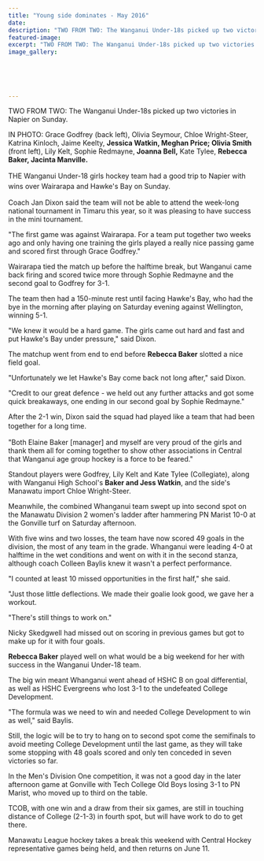```yaml
---
title: "Young side dominates - May 2016"
date: 
description: "TWO FROM TWO: The Wanganui Under-18s picked up two victories in Napier on Sunday, Wanganui Chronicle article on 31/5/16..."
featured-image: 
excerpt: "TWO FROM TWO: The Wanganui Under-18s picked up two victories in Napier on Sunday, Wanganui Chronicle article on 31/5/16..."
image_gallery:
	
	
	
	
	
---
```


<p><span><span><span>TWO FROM TWO: The Wanganui Under-18s picked up two victories in Napier on Sunday.&nbsp;</span></span></span></p>
<p><span><span>IN PHOTO: Grace Godfrey (back left), Olivia Seymour, Chloe Wright-Steer, Katrina Kinloch, Jaime Keelty, <strong>Jessica Watkin, Meghan Price; Olivia Smith</strong> (front left), Lily Kelt, Sophie Redmayne, <strong>Joanna Bell,</strong> Kate Tylee, <strong>Rebecca Baker, Jacinta Manville.</strong></span></span></p>
<p><span style="line-height: 1.5;">THE Wanganui Under-18 girls hockey team had a good trip to Napier with wins over Wairarapa and Hawke's Bay on Sunday.</span></p>
<p>Coach Jan Dixon said the team will not be able to attend the week-long national tournament in Timaru this year, so it was pleasing to have success in the mini tournament.</p>
<p>"The first game was against Wairarapa. For a team put together two weeks ago and only having one training the girls played a really nice passing game and scored first through Grace Godfrey."</p>
<p>Wairarapa tied the match up before the halftime break, but Wanganui came back firing and scored twice more through Sophie Redmayne and the second goal to Godfrey for 3-1.</p>
<p>The team then had a 150-minute rest until facing Hawke's Bay, who had the bye in the morning after playing on Saturday evening against Wellington, winning 5-1.</p>
<p>"We knew it would be a hard game. The girls came out hard and fast and put Hawke's Bay under pressure," said Dixon.</p>
<p>The matchup went from end to end before <strong>Rebecca Baker</strong> slotted a nice field goal.</p>
<p>"Unfortunately we let Hawke's Bay come back not long after," said Dixon.</p>
<p>"Credit to our great defence - we held out any further attacks and got some quick breakaways, one ending in our second goal by Sophie Redmayne."</p>
<p>After the 2-1 win, Dixon said the squad had played like a team that had been together for a long time.<span style="line-height: 1.5;">&nbsp;</span><span style="line-height: 1.5;">&nbsp;</span></p>
<p>"Both Elaine Baker [manager] and myself are very proud of the girls and thank them all for coming together to show other associations in Central that Wanganui age group hockey is a force to be feared."</p>
<p>Standout players were Godfrey, Lily Kelt and Kate Tylee (Collegiate), along with Wanganui High School's <strong>Baker and Jess Watkin</strong>, and the side's Manawatu import Chloe Wright-Steer.</p>
<p>Meanwhile, the combined Whanganui team swept up into second spot on the Manawatu Division 2 women's ladder after hammering PN Marist 10-0 at the Gonville turf on Saturday afternoon.</p>
<p>With five wins and two losses, the team have now scored 49 goals in the division, the most of any team in the grade. Whanganui were leading 4-0 at halftime in the wet conditions and went on with it in the second stanza, although coach Colleen Baylis knew it wasn't a perfect performance.</p>
<p>"I counted at least 10 missed opportunities in the first half," she said.</p>
<p>"Just those little deflections. We made their goalie look good, we gave her a workout.</p>
<p>"There's still things to work on."</p>
<p>Nicky Skedgwell had missed out on scoring in previous games but got to make up for it with four goals.</p>
<p><strong>Rebecca Baker</strong> played well on what would be a big weekend for her with success in the Wanganui Under-18 team.</p>
<p>The big win meant Whanganui went ahead of HSHC B on goal differential, as well as HSHC Evergreens who lost 3-1 to the undefeated College Development.</p>
<p>"The formula was we need to win and needed College Development to win as well," said Baylis.</p>
<p>Still, the logic will be to try to hang on to second spot come the semifinals to avoid meeting College Development until the last game, as they will take some stopping with 48 goals scored and only ten conceded in seven victories so far.</p>
<p>In the Men's Division One competition, it was not a good day in the later afternoon game at Gonville with Tech College Old Boys losing 3-1 to PN Marist, who moved up to third on the table.</p>
<p>TCOB, with one win and a draw from their six games, are still in touching distance of College (2-1-3) in fourth spot, but will have work to do to get there.</p>
<p>Manawatu League hockey takes a break this weekend with Central Hockey representative games being held, and then returns on June 11.</p>

